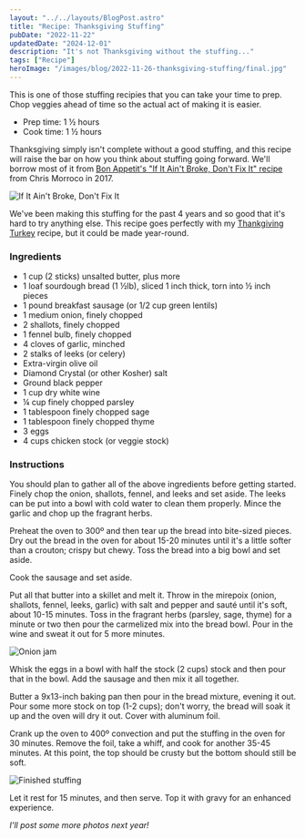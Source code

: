 ```yaml
---
layout: "../../layouts/BlogPost.astro"
title: "Recipe: Thanksgiving Stuffing"
pubDate: "2022-11-22"
updatedDate: "2024-12-01"
description: "It's not Thanksgiving without the stuffing..."
tags: ["Recipe"]
heroImage: "/images/blog/2022-11-26-thanksgiving-stuffing/final.jpg"
---
```


This is one of those stuffing recipies that you can take your time to prep. Chop veggies ahead of time so the actual act of making it is easier.

<ul class="recipe-meta">
    <li>Prep time: 1 ½ hours</li>
    <li>Cook time: 1 ½ hours</li>
</ul>

Thanksgiving simply isn't complete without a good stuffing, and this recipe will raise the bar on how you think about stuffing going forward. We'll borrow most of it from [Bon Appetit's "If It Ain't Broke, Don't Fix It" recipe](https://www.bonappetit.com/recipe/if-it-aint-broke-dont-fix-it-stuffing) from Chris Morroco in 2017.

![If It Ain't Broke, Don't Fix It](/images/blog/2022-11-26-thanksgiving-stuffing/stuffing-0.png)

We've been making this stuffing for the past 4 years and so good that it's hard to try anything else. This recipe goes perfectly with my [Thankgiving Turkey](/blog/2020-11-25-thanksgiving-turkey) recipe, but it could be made year-round.

### Ingredients

- 1 cup (2 sticks) unsalted butter, plus more
- 1 loaf sourdough bread (1 ½lb), sliced 1 inch thick, torn into ½ inch pieces
- 1 pound breakfast sausage (or 1/2 cup green lentils)
- 1 medium onion, finely chopped
- 2 shallots, finely chopped
- 1 fennel bulb, finely chopped
- 4 cloves of garlic, minched
- 2 stalks of leeks (or celery)
- Extra-virgin olive oil
- Diamond Crystal (or other Kosher) salt
- Ground black pepper
- 1 cup dry white wine
- ¼ cup finely chopped parsley
- 1 tablespoon finely chopped sage
- 1 tablespoon finely chopped thyme
- 3 eggs
- 4 cups chicken stock (or veggie stock)

### Instructions

You should plan to gather all of the above ingredients before getting started. Finely chop the onion, shallots, fennel, and leeks and set aside. The leeks can be put into a bowl with cold water to clean them properly. Mince the garlic and chop up the fragrant herbs.

Preheat the oven to 300º and then tear up the bread into bite-sized pieces. Dry out the bread in the oven for about 15-20 minutes until it's a little softer than a crouton; crispy but chewy. Toss the bread into a big bowl and set aside.

Cook the sausage and set aside.

Put all that butter into a skillet and melt it. Throw in the mirepoix (onion, shallots, fennel, leeks, garlic) with salt and pepper and sauté until it's soft, about 10-15 minutes. Toss in the fragrant herbs (parsley, sage, thyme) for a minute or two then pour the carmelized mix into the bread bowl. Pour in the wine and sweat it out for 5 more minutes.

![Onion jam](/images/blog/2022-11-26-thanksgiving-stuffing/mirepoix.jpg)

Whisk the eggs in a bowl with half the stock (2 cups) stock and then pour that in the bowl. Add the sausage and then mix it all together.

Butter a 9x13-inch baking pan then pour in the bread mixture, evening it out. Pour some more stock on top (1-2 cups); don't worry, the bread will soak it up and the oven will dry it out. Cover with aluminum foil.

Crank up the oven to 400º convection and put the stuffing in the oven for 30 minutes. Remove the foil, take a whiff, and cook for another 35-45 minutes. At this point, the top should be crusty but the bottom should still be soft.

![Finished stuffing](/images/blog/2022-11-26-thanksgiving-stuffing/final.jpg)

Let it rest for 15 minutes, and then serve. Top it with gravy for an enhanced experience.

<em>I'll post some more photos next year!</em>

